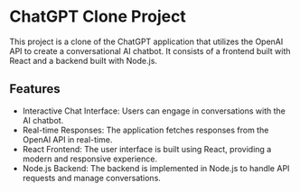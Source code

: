# ChatGPT Clone Project

This project is a clone of the ChatGPT application that utilizes the OpenAI API to create a conversational AI chatbot. It consists of a frontend built with React and a backend built with Node.js.

## Features

- Interactive Chat Interface: Users can engage in conversations with the AI chatbot.
- Real-time Responses: The application fetches responses from the OpenAI API in real-time.
- React Frontend: The user interface is built using React, providing a modern and responsive experience.
- Node.js Backend: The backend is implemented in Node.js to handle API requests and manage conversations.

